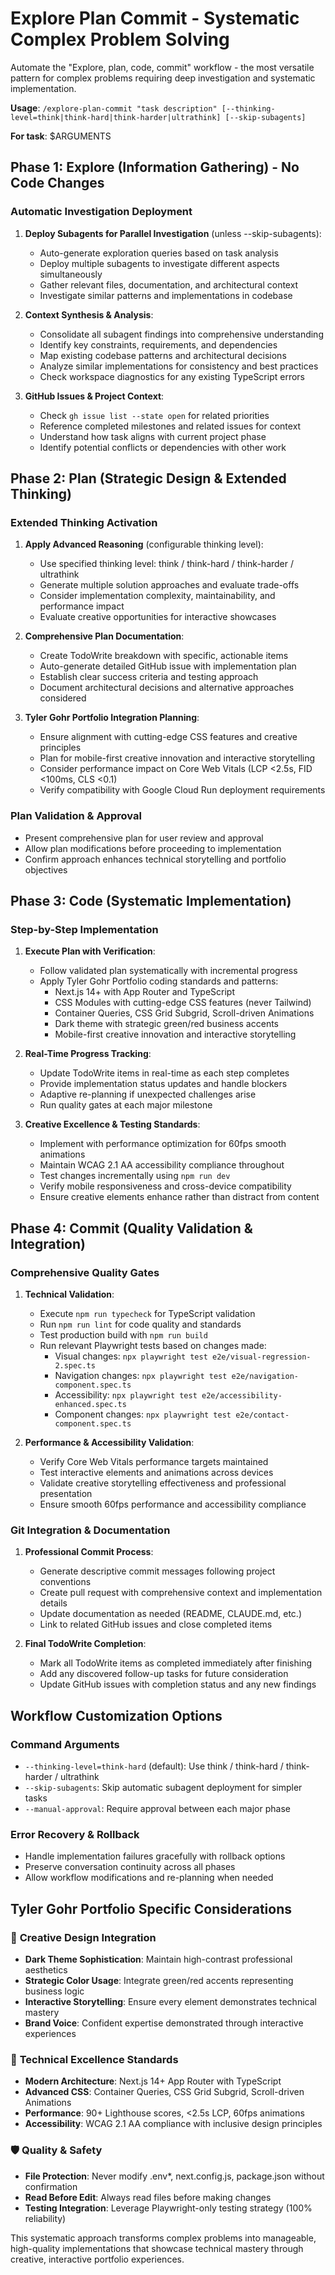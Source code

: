 # Explore Plan Commit - Systematic Complex Problem Solving

Automate the "Explore, plan, code, commit" workflow - the most versatile pattern for complex problems requiring deep investigation and systematic implementation.

**Usage**: `/explore-plan-commit "task description" [--thinking-level=think|think-hard|think-harder|ultrathink] [--skip-subagents]`

**For task**: $ARGUMENTS

## Phase 1: Explore (Information Gathering) - No Code Changes

### **Automatic Investigation Deployment**
1. **Deploy Subagents for Parallel Investigation** (unless --skip-subagents):
   - Auto-generate exploration queries based on task analysis
   - Deploy multiple subagents to investigate different aspects simultaneously
   - Gather relevant files, documentation, and architectural context
   - Investigate similar patterns and implementations in codebase

2. **Context Synthesis & Analysis**:
   - Consolidate all subagent findings into comprehensive understanding
   - Identify key constraints, requirements, and dependencies
   - Map existing codebase patterns and architectural decisions
   - Analyze similar implementations for consistency and best practices
   - Check workspace diagnostics for any existing TypeScript errors

3. **GitHub Issues & Project Context**:
   - Check `gh issue list --state open` for related priorities
   - Reference completed milestones and related issues for context
   - Understand how task aligns with current project phase
   - Identify potential conflicts or dependencies with other work

## Phase 2: Plan (Strategic Design & Extended Thinking)

### **Extended Thinking Activation**
1. **Apply Advanced Reasoning** (configurable thinking level):
   - Use specified thinking level: think / think-hard / think-harder / ultrathink
   - Generate multiple solution approaches and evaluate trade-offs
   - Consider implementation complexity, maintainability, and performance impact
   - Evaluate creative opportunities for interactive showcases

2. **Comprehensive Plan Documentation**:
   - Create TodoWrite breakdown with specific, actionable items
   - Auto-generate detailed GitHub issue with implementation plan
   - Establish clear success criteria and testing approach
   - Document architectural decisions and alternative approaches considered

3. **Tyler Gohr Portfolio Integration Planning**:
   - Ensure alignment with cutting-edge CSS features and creative principles
   - Plan for mobile-first creative innovation and interactive storytelling
   - Consider performance impact on Core Web Vitals (LCP <2.5s, FID <100ms, CLS <0.1)
   - Verify compatibility with Google Cloud Run deployment requirements

### **Plan Validation & Approval**
- Present comprehensive plan for user review and approval
- Allow plan modifications before proceeding to implementation
- Confirm approach enhances technical storytelling and portfolio objectives

## Phase 3: Code (Systematic Implementation)

### **Step-by-Step Implementation**
1. **Execute Plan with Verification**:
   - Follow validated plan systematically with incremental progress
   - Apply Tyler Gohr Portfolio coding standards and patterns:
     - Next.js 14+ with App Router and TypeScript
     - CSS Modules with cutting-edge CSS features (never Tailwind)
     - Container Queries, CSS Grid Subgrid, Scroll-driven Animations
     - Dark theme with strategic green/red business accents
     - Mobile-first creative innovation and interactive storytelling

2. **Real-Time Progress Tracking**:
   - Update TodoWrite items in real-time as each step completes
   - Provide implementation status updates and handle blockers
   - Adaptive re-planning if unexpected challenges arise
   - Run quality gates at each major milestone

3. **Creative Excellence & Testing Standards**:
   - Implement with performance optimization for 60fps smooth animations
   - Maintain WCAG 2.1 AA accessibility compliance throughout
   - Test changes incrementally using `npm run dev`
   - Verify mobile responsiveness and cross-device compatibility
   - Ensure creative elements enhance rather than distract from content

## Phase 4: Commit (Quality Validation & Integration)

### **Comprehensive Quality Gates**
1. **Technical Validation**:
   - Execute `npm run typecheck` for TypeScript validation
   - Run `npm run lint` for code quality and standards
   - Test production build with `npm run build` 
   - Run relevant Playwright tests based on changes made:
     - Visual changes: `npx playwright test e2e/visual-regression-2.spec.ts`
     - Navigation changes: `npx playwright test e2e/navigation-component.spec.ts`
     - Accessibility: `npx playwright test e2e/accessibility-enhanced.spec.ts`
     - Component changes: `npx playwright test e2e/contact-component.spec.ts`

2. **Performance & Accessibility Validation**:
   - Verify Core Web Vitals performance targets maintained
   - Test interactive elements and animations across devices
   - Validate creative storytelling effectiveness and professional presentation
   - Ensure smooth 60fps performance and accessibility compliance

### **Git Integration & Documentation**
1. **Professional Commit Process**:
   - Generate descriptive commit messages following project conventions
   - Create pull request with comprehensive context and implementation details
   - Update documentation as needed (README, CLAUDE.md, etc.)
   - Link to related GitHub issues and close completed items

2. **Final TodoWrite Completion**:
   - Mark all TodoWrite items as completed immediately after finishing
   - Add any discovered follow-up tasks for future consideration
   - Update GitHub issues with completion status and any new findings

## Workflow Customization Options

### **Command Arguments**
- `--thinking-level=think-hard` (default): Use think / think-hard / think-harder / ultrathink
- `--skip-subagents`: Skip automatic subagent deployment for simpler tasks
- `--manual-approval`: Require approval between each major phase

### **Error Recovery & Rollback**
- Handle implementation failures gracefully with rollback options
- Preserve conversation continuity across all phases
- Allow workflow modifications and re-planning when needed

## Tyler Gohr Portfolio Specific Considerations

### 🎨 **Creative Design Integration**
- **Dark Theme Sophistication**: Maintain high-contrast professional aesthetics
- **Strategic Color Usage**: Integrate green/red accents representing business logic
- **Interactive Storytelling**: Ensure every element demonstrates technical mastery
- **Brand Voice**: Confident expertise demonstrated through interactive experiences

### 🚀 **Technical Excellence Standards**
- **Modern Architecture**: Next.js 14+ App Router with TypeScript
- **Advanced CSS**: Container Queries, CSS Grid Subgrid, Scroll-driven Animations
- **Performance**: 90+ Lighthouse scores, <2.5s LCP, 60fps animations
- **Accessibility**: WCAG 2.1 AA compliance with inclusive design principles

### 🛡️ **Quality & Safety**
- **File Protection**: Never modify .env*, next.config.js, package.json without confirmation
- **Read Before Edit**: Always read files before making changes
- **Testing Integration**: Leverage Playwright-only testing strategy (100% reliability)

This systematic approach transforms complex problems into manageable, high-quality implementations that showcase technical mastery through creative, interactive portfolio experiences.